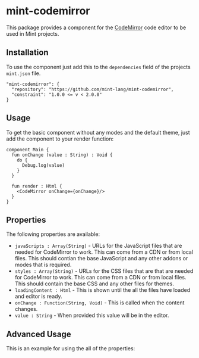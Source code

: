 # mint-codemirror
This package provides a component for the [CodeMirror](https://codemirror.net) code editor to be used in Mint projects.

## Installation
To use the component just add this to the `dependencies` field of the projects 
`mint.json` file.

```
"mint-codemirror": {
  "repository": "https://github.com/mint-lang/mint-codemirror",
  "constraint": "1.0.0 <= v < 2.0.0"
}
```

## Usage
To get the basic component without any modes and the default theme, just add the component to your render function:

```
component Main {
  fun onChange (value : String) : Void {
    do {
      Debug.log(value)
    }
  }

  fun render : Html {
    <CodeMirror onChange={onChange}/>
  }
}
```

## Properties
The following properties are available:
* `javaScripts : Array(String)` - URLs for the JavaScript files that are needed for CodeMirror to work. This can come from a CDN or from local files. This should contian the base JavaScript and any other addons or modes that is required.
* `styles : Array(String)` - URLs for the CSS files that are that are needed for CodeMirror to work. This can come from a CDN or from local files. This should contain the base CSS and any other files for themes.
* `loadingContent : Html` - This is shown until the all the files have loaded and editor is ready.
* `onChange : Function(String, Void)` - This is called when the content changes.
* `value : String` - When provided this value will be in the editor.

## Advanced Usage
This is an example for using the all of the properties:
```
```
